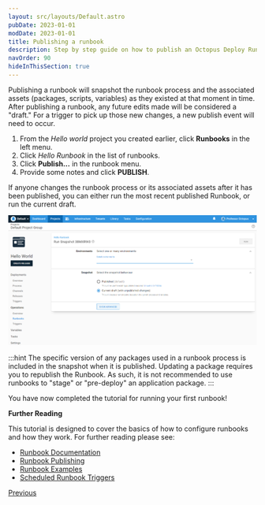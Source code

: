 ```yaml
---
layout: src/layouts/Default.astro
pubDate: 2023-01-01
modDate: 2023-01-01
title: Publishing a runbook
description: Step by step guide on how to publish an Octopus Deploy Runbook to use with triggers.
navOrder: 90
hideInThisSection: true
---
```


Publishing a runbook will snapshot the runbook process and the associated assets (packages, scripts, variables) as they existed at that moment in time.  After publishing a runbook, any future edits made will be considered a "draft."  For a trigger to pick up those new changes, a new publish event will need to occur.

1. From the *Hello world* project you created earlier, click **Runbooks** in the left menu.
1. Click *Hello Runbook* in the list of runbooks.
1. Click **Publish...** in the runbook menu.
1. Provide some notes and click **PUBLISH**.

If anyone changes the runbook process or its associated assets after it has been published, you can either run the most recent published Runbook, or run the current draft.

![Running a runbook after it was published and changes were detected](/docs/getting-started/first-runbook-run/images/run-runbook-post-publish-changes.png "width=500")

:::hint
The specific version of any packages used in a runbook process is included in the snapshot when it is published.  Updating a package requires you to republish the Runbook.  As such, it is not recommended to use runbooks to "stage" or "pre-deploy" an application package.
:::

You have now completed the tutorial for running your first runbook!

**Further Reading**

This tutorial is designed to cover the basics of how to configure runbooks and how they work.  For further reading please see:

- [Runbook Documentation](/docs/runbooks)
- [Runbook Publishing](/docs/runbooks/runbook-publishing)
- [Runbook Examples](/docs/runbooks/runbook-examples)
- [Scheduled Runbook Triggers](/docs/runbooks/scheduled-runbook-trigger)

<span><a class="btn btn-secondary" href="/docs/getting-started/first-runbook-run/define-the-runbook-process-for-targets">Previous</a></span>